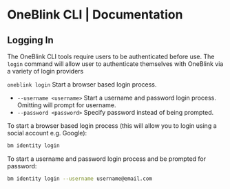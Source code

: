 # OneBlink CLI | Documentation

## Logging In

The OneBlink CLI tools require users to be authenticated before use.
The `login` command will allow user to authenticate themselves with OneBlink via a variety of login providers

`oneblink login` Start a browser based login process.

- `--username <username>` Start a username and password login process. Omitting <username> will prompt for username.
- `--password <password>` Specify password instead of being prompted.

To start a browser based login process (this will allow you to login using a social account e.g. Google):

```sh
bm identity login
```

To start a username and password login process and be prompted for password:

```sh
bm identity login --username username@email.com
```
